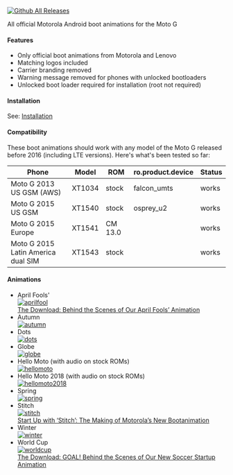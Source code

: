 [![Github All Releases](https://img.shields.io/github/downloads/bmaupin/motorola-boot-animations/total.svg)](http://www.somsubhra.com/github-release-stats/?username=bmaupin&repository=motorola-boot-animations)

All official Motorola Android boot animations for the Moto G

#### Features
- Only official boot animations from Motorola and Lenovo
- Matching logos included
- Carrier branding removed
- Warning message removed for phones with unlocked bootloaders
- Unlocked boot loader required for installation (root not required)


#### Installation
See: [Installation](wiki/installation.md)


#### Compatibility
These boot animations should work with any model of the Moto G released before 2016 (including LTE versions). Here's what's been tested so far:

Phone | Model | ROM | ro.product.device | Status
--- | --- | --- | --- | ---
Moto G 2013 US GSM (AWS) | XT1034 | stock | falcon_umts | works
Moto G 2015 US GSM | XT1540 | stock | osprey_u2 | works
Moto G 2015 Europe | XT1541 | CM 13.0 |  | works
Moto G 2015 Latin America dual SIM | XT1543 | stock |  | works


#### Animations
- April Fools'  
  [![aprilfool](http://img.youtube.com/vi/f6oEzvaesLA/0.jpg)](http://www.youtube.com/watch?v=f6oEzvaesLA)  
  [The Download: Behind the Scenes of Our April Fools’ Animation](http://blog.moto.com/2014/04/02/the-download-behind-the-scenes-of-our-april-fools-animation/)
- Autumn  
  [![autumn](http://img.youtube.com/vi/zd2Ii4G72Gk/0.jpg)](https://www.youtube.com/watch?v=zd2Ii4G72Gk&t=0m9s)
- Dots  
  [![dots](http://img.youtube.com/vi/FPEpDFu-ZrI/0.jpg)](https://www.youtube.com/watch?v=FPEpDFu-ZrI&t=0m5s)
- Globe  
  [![globe](http://img.youtube.com/vi/S27qEyvwIJw/0.jpg)](http://www.youtube.com/watch?v=S27qEyvwIJw)
- Hello Moto (with audio on stock ROMs)  
  [![hellomoto](http://img.youtube.com/vi/IoY_JTbwrRU/0.jpg)](https://www.youtube.com/watch?v=IoY_JTbwrRU)
- Hello Moto 2018 (with audio on stock ROMs)  
  [![hellomoto2018](http://img.youtube.com/vi/AcnffLaiDJ0/0.jpg)](https://www.youtube.com/watch?v=AcnffLaiDJ0)
- Spring  
  [![spring](http://img.youtube.com/vi/8v_FKgfNkOE/0.jpg)](http://www.youtube.com/watch?v=8v_FKgfNkOE)
- Stitch  
  [![stitch](http://img.youtube.com/vi/EORYUCWKIlM/0.jpg)](https://www.youtube.com/watch?v=EORYUCWKIlM)  
  [Start Up with ‘Stitch’: The Making of Motorola’s New Bootanimation](http://blog.moto.com/2015/11/14/start-up-with-stitch-the-making-of-motorolas-new-bootanimation/)
- Winter  
  [![winter](http://img.youtube.com/vi/EytWogsGXDw/0.jpg)](http://www.youtube.com/watch?v=EytWogsGXDw)
- World Cup  
  [![worldcup](http://img.youtube.com/vi/34_jF-kwklc/0.jpg)](https://www.youtube.com/watch?v=34_jF-kwklc)  
  [The Download: GOAL! Behind the Scenes of Our New Soccer Startup Animation](http://blog.moto.com/2014/06/19/the-download-goal-behind-the-scenes-of-our-new-soccer-startup-animation/)
